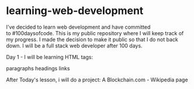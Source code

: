 # learning-web-development
I've decided to learn web development and have committed to #100daysofcode. This is my public repository where I will keep track of my progress. I made the decision to make it public so that I do not back down. I will be a full stack web developer after 100 days.

Day 1 - I will be learning HTML tags:

paragraphs
headings
links

After Today's lesson, i will do a project:
A Blockchain.com - Wikipedia page

